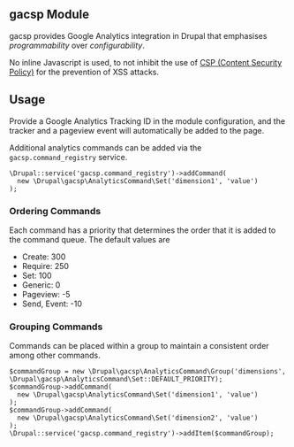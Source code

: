gacsp Module
-------------------

gacsp provides Google Analytics integration in Drupal that emphasises
*programmability* over *configurability*.

No inline Javascript is used, to not inhibit the use of
[CSP (Content Security Policy)](https://developer.mozilla.org/en-US/docs/Web/Security/CSP)
for the prevention of XSS attacks.

## Usage

Provide a Google Analytics Tracking ID in the module configuration, and the
tracker and a pageview event will automatically be added to the page.

Additional analytics commands can be added via the `gacsp.command_registry` 
service.

    \Drupal::service('gacsp.command_registry')->addCommand(
      new \Drupal\gacsp\AnalyticsCommand\Set('dimension1', 'value')
    );


### Ordering Commands

Each command has a priority that determines the order that it is added to the 
command queue.  The default values are

 - Create: 300
 - Require: 250
 - Set: 100
 - Generic: 0
 - Pageview: -5
 - Send, Event: -10


### Grouping Commands

Commands can be placed within a group to maintain a consistent order among other
 commands.

    $commandGroup = new \Drupal\gacsp\AnalyticsCommand\Group('dimensions', \Drupal\gacsp\AnalyticsCommand\Set::DEFAULT_PRIORITY);
    $commandGroup->addCommand(
      new \Drupal\gacsp\AnalyticsCommand\Set('dimension1', 'value')
    );
    $commandGroup->addCommand(
      new \Drupal\gacsp\AnalyticsCommand\Set('dimension2', 'value')
    );
    \Drupal::service('gacsp.command_registry')->addItem($commandGroup);
